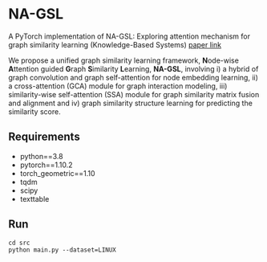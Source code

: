 # NA-GSL

A PyTorch implementation of NA-GSL: Exploring attention mechanism for graph similarity learning (Knowledge-Based Systems) [paper link](https://www.sciencedirect.com/science/article/abs/pii/S0950705123004896)

We propose a unified graph similarity learning framework, **N**ode-wise **A**ttention guided **G**raph **S**imilarity **L**earning, **NA-GSL**, involving i) a hybrid of graph convolution and graph self-attention for node embedding learning, ii) a cross-attention (GCA) module for graph interaction modeling, iii) similarity-wise self-attention (SSA) module for graph similarity matrix fusion and alignment and iv) graph similarity structure learning for predicting the similarity score.

## Requirements
* python==3.8
* pytorch==1.10.2
* torch_geometric==1.10
* tqdm
* scipy
* texttable

## Run
```
cd src
python main.py --dataset=LINUX
```
